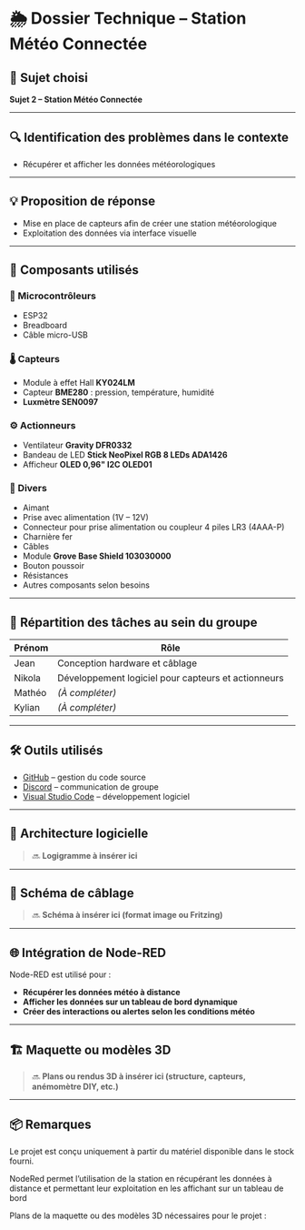 # 🌦️ Dossier Technique – Station Météo Connectée

## 📌 Sujet choisi

**Sujet 2 – Station Météo Connectée**

---

## 🔍 Identification des problèmes dans le contexte

- Récupérer et afficher les données météorologiques

---

## 💡 Proposition de réponse

- Mise en place de capteurs afin de créer une station météorologique
- Exploitation des données via interface visuelle

---

## 🧱 Composants utilisés

### 🧠 Microcontrôleurs
- ESP32  
- Breadboard  
- Câble micro-USB

### 🌡️ Capteurs
- Module à effet Hall **KY024LM**
- Capteur **BME280** : pression, température, humidité
- **Luxmètre SEN0097**

### ⚙️ Actionneurs
- Ventilateur **Gravity DFR0332**
- Bandeau de LED **Stick NeoPixel RGB 8 LEDs ADA1426**
- Afficheur **OLED 0,96" I2C OLED01**

### 🔧 Divers
- Aimant  
- Prise avec alimentation (1V – 12V)  
- Connecteur pour prise alimentation ou coupleur 4 piles LR3 (4AAA-P)  
- Charnière fer  
- Câbles  
- Module **Grove Base Shield 103030000**  
- Bouton poussoir  
- Résistances  
- Autres composants selon besoins

---

## 👥 Répartition des tâches au sein du groupe

| Prénom   | Rôle                                                       |
|----------|------------------------------------------------------------|
| Jean     | Conception hardware et câblage                             |
| Nikola   | Développement logiciel pour capteurs et actionneurs       |
| Mathéo   | *(À compléter)*                                            |
| Kylian   | *(À compléter)*                                            |

---

## 🛠️ Outils utilisés

- [GitHub](https://github.com/) – gestion du code source
- [Discord](https://discord.com/) – communication de groupe
- [Visual Studio Code](https://code.visualstudio.com/) – développement logiciel

---

## 🧠 Architecture logicielle

> 🔜 **Logigramme à insérer ici**

---

## 🧩 Schéma de câblage

> 🔜 **Schéma à insérer ici (format image ou Fritzing)**

---

## 🌐 Intégration de Node-RED

Node-RED est utilisé pour :
- **Récupérer les données météo à distance**
- **Afficher les données sur un tableau de bord dynamique**
- **Créer des interactions ou alertes selon les conditions météo**

---

## 🏗️ Maquette ou modèles 3D

> 🔜 **Plans ou rendus 3D à insérer ici (structure, capteurs, anémomètre DIY, etc.)**

---

## 📦 Remarques

Le projet est conçu uniquement à partir du matériel disponible dans le stock fourni.


NodeRed permet l’utilisation de la station en récupérant les données à distance et permettant leur exploitation en les affichant sur un tableau de bord

Plans de la maquette ou des modèles 3D nécessaires pour le projet :

